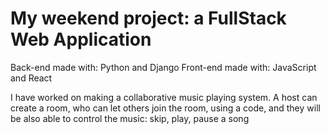 ﻿# My weekend project: a FullStack Web Application
 Back-end made with: Python and Django
 Front-end made with: JavaScript and React
 
 I have worked on making a collaborative music playing system. A host can create a room, who can let others join the room, using a code, and they will be also able to control the music: skip, play, pause a song
